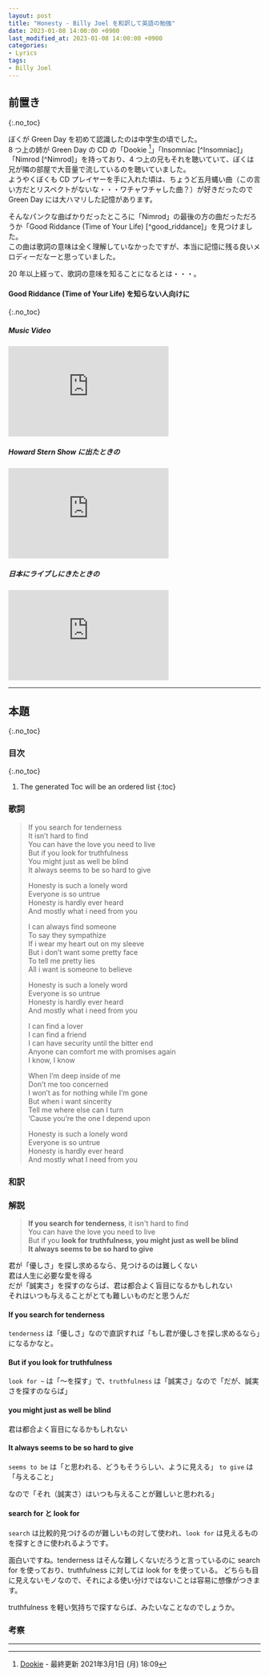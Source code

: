 ```yaml
---
layout: post
title: "Honesty - Billy Joel を和訳して英語の勉強"
date: 2023-01-08 14:00:00 +0900
last_modified_at: 2023-01-08 14:00:00 +0900
categories:
- Lyrics
tags:
- Billy Joel
---
```



## 前置き
{:.no_toc}

ぼくが Green Day を初めて認識したのは中学生の頃でした。  
8 つ上の姉が Green Day の CD の「Dookie [^Dookie]」「Insomniac [^Insomniac]」「Nimrod [^Nimrod]」を持っており、4 つ上の兄もそれを聴いていて、ぼくは兄が隣の部屋で大音量で流しているのを聴いていました。  
ようやくぼくも CD プレイヤーを手に入れた頃は、ちょうど五月蝿い曲（この言い方だとリスペクトがないな・・・ワチャワチャした曲？）が好きだったので Green Day には大ハマリした記憶があります。

そんなパンクな曲ばかりだったところに「Nimrod」の最後の方の曲だっただろうか「Good Riddance (Time of Your Life) [^good_riddance]」を見つけました。  
この曲は歌詞の意味は全く理解していなかったですが、本当に記憶に残る良いメロディーだなーと思っていました。

20 年以上経って、歌詞の意味を知ることになるとは・・・。


<!-- more -->

#### Good Riddance (Time of Your Life) を知らない人向けに
{:.no_toc}

##### Music Video
<div class="u-youtube">
  <iframe width="320" height="180" src="https://www.youtube.com/embed/CnQ8N1KacJc" title="YouTube video player" frameborder="0" allow="accelerometer; autoplay; clipboard-write; encrypted-media; gyroscope; picture-in-picture; web-share" allowfullscreen></iframe>
</div>

##### Howard Stern Show に出たときの
<div class="u-youtube">
  <iframe width="320" height="180" src="https://www.youtube.com/embed/rWfB4-Wr4Oo" title="YouTube video player" frameborder="0" allow="accelerometer; autoplay; clipboard-write; encrypted-media; gyroscope; picture-in-picture; web-share" allowfullscreen></iframe>
</div>

##### 日本にライブしにきたときの
<div class="u-youtube">
  <iframe width="320" height="180" src="https://www.youtube.com/embed/6KOPxFznbFs" title="YouTube video player" frameborder="0" allow="accelerometer; autoplay; clipboard-write; encrypted-media; gyroscope; picture-in-picture; web-share" allowfullscreen></iframe>
</div>

----


## 本題
{:.no_toc}

### 目次
{:.no_toc}

1. The generated Toc will be an ordered list
{:toc}

### 歌詞

> If you search for tenderness  
> It isn’t hard to find  
> You can have the love you need to live  
> But if you look for truthfulness  
> You might just as well be blind  
> It always seems to be so hard to give  
> 
> Honesty is such a lonely word  
> Everyone is so untrue  
> Honesty is hardly ever heard  
> And mostly what i need from you  
> 
> I can always find someone  
> To say they sympathize  
> If i wear my heart out on my sleeve  
> But i don’t want some pretty face  
> To tell me pretty lies  
> All i want is someone to believe  
> 
> Honesty is such a lonely word  
> Everyone is so untrue  
> Honesty is hardly ever heard  
> And mostly what i need from you  
> 
> I can find a lover  
> I can find a friend  
> I can have security until the bitter end  
> Anyone can comfort me with promises again  
> I know, I know  
> 
> When I’m deep inside of me  
> Don’t me too concerned  
> I won’t as for nothing while I’m gone  
> But when i want sincerity  
> Tell me where else can I turn  
> ‘Cause you’re the one I depend upon  
> 
> Honesty is such a lonely word  
> Everyone is so untrue  
> Honesty is hardly ever heard  
> And mostly what I need from you  


### 和訳


### 解説

> **If you search for tenderness**, it isn't hard to find  
> You can have the love you need to live  
> But if you **look for** **truthfulness**, **you might just as well be blind**  
> **It always seems to be so hard to give**  

君が「優しさ」を探し求めるなら、見つけるのは難しくない  
君は人生に必要な愛を得る  
だが「誠実さ」を探すのならば、君は都合よく盲目になるかもしれない  
それはいつも与えることがとても難しいものだと思うんだ


#### If you search for tenderness

`tenderness` は「優しさ」なので直訳すれば「もし君が優しさを探し求めるなら」になるかなと。

#### But if you look for truthfulness

`look for ~` は「〜を探す」で、`truthfulness` は「誠実さ」なので「だが、誠実さを探すのならば」

#### you might just as well be blind

君は都合よく盲目になるかもしれない

#### It always seems to be so hard to give

`seems to be` は「と思われる、どうもそうらしい、ように見える」
`to give` は「与えること」

なので「それ（誠実さ）はいつも与えることが難しいと思われる」


#### search for と look for

`search` は比較的見つけるのが難しいもの対して使われ、`look for` は見えるものを探すときに使われるようです。

面白いですね。tenderness はそんな難しくないだろうと言っているのに search for を使っており、truthfulness に対しては look for を使っている。
どちらも目に見えないモノなので、それによる使い分けではないことは容易に想像がつきます。

truthfulness を軽い気持ちで探すならば、みたいなことなのでしょうか。



### 考察


----
<!-- footnote -->

[^Dookie]: [Dookie](https://ja.wikipedia.org/wiki/%E3%83%89%E3%82%A5%E3%83%BC%E3%82%AD%E3%83%BC) - 最終更新 2021年3月1日 (月) 18:09



